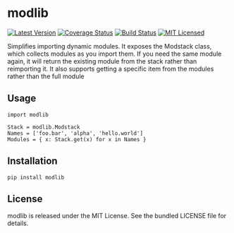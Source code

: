 modlib
=========

[![Latest Version](https://img.shields.io/pypi/v/modlib.svg)](https://pypi.python.org/pypi/modlib/)
[![Coverage Status](https://img.shields.io/coveralls/akerl/modlib.svg)](https://coveralls.io/r/akerl/modlib)
[![Build Status](https://img.shields.io/travis/akerl/modlib.svg)](https://travis-ci.org/akerl/modlib)
[![MIT Licensed](https://img.shields.io/badge/license-MIT-green.svg)](https://tldrlegal.com/license/mit-license)

Simplifies importing dynamic modules. It exposes the Modstack class, which collects modules as you import them. If you need the same module again, it will return the existing module from the stack rather than reimporting it. It also supports getting a specific item from the modules rather than the full module

## Usage

    import modlib

    Stack = modlib.Modstack
    Names = ['foo.bar', 'alpha', 'hello.world']
    Modules = { x: Stack.get(x) for x in Names }

## Installation

    pip install modlib

## License

modlib is released under the MIT License. See the bundled LICENSE file for details.

